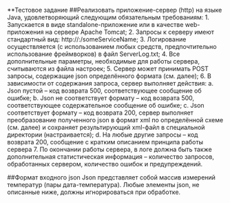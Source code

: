 **Тестовое задание
##Реализовать приложение-сервер (http) на языке Java, удовлетворяющий следующим обязательным требованиям:
	1. Запускается в виде standalone-приложение или в качестве web-приложения на сервере Apache Tomcat;
	2. Запросы к серверу имеют стандартный вид: http://<host>:<port>/someServiceName;
	3. Логирование осуществляется (с использованием любых средств, предпочтительно
использование фреймворков) в файл ServerLog.txt;
	4. Все дополнительные параметры, необходимые для работы сервера, считываются
из файла настроек;
	5. Сервер может принимать POST запросы, содержащие json определённого формата
(см. далее);
	6. В зависимости от содержания запроса, сервер выполняет действия:
		a. Json пустой – код возврата 500, соответствующее сообщение об ошибке;
		b. Json не соответствует формату – код возврата 500, соответствующее
содержательное сообщение об ошибке;
		c. Json соответствует формату – код возврата 200, сервер выполняет
преобразование полученного json в формат xml по определённой схеме (см. далее) и сохраняет результирующий xml-файл в специальной директории (настраивается);
		d. На любые другие запросы – код возврата 200, сообщение с кратким описанием принципа работы сервера 
	7. По окончании работы сервера, в логе должна быть также дополнительная статистическая информация – количество запросов, обработанных сервером, количество ошибок и предупреждений.

##Формат входного json
Json представляет собой массив измерений температур (пары дата-температура). Любые элементы json, не описанные ниже, должны игнорироваться при обработке.


